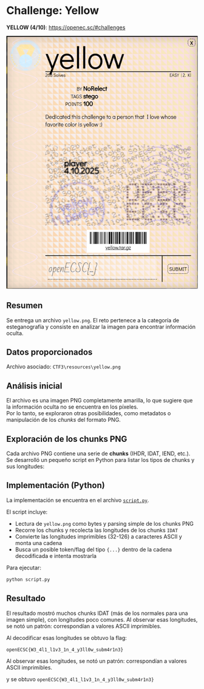 
# Challenge: Yellow

**YELLOW (4/10)**: https://openec.sc/#challenges

![Challenge Image](./resources/ctf-image-1.PNG)

## Resumen
Se entrega un archivo `yellow.png`. El reto pertenece a la categoría de esteganografía y consiste en analizar la imagen para encontrar información oculta.

## Datos proporcionados

Archivo asociado: `CTF3\resources\yellow.png`

## Análisis inicial

El archivo es una imagen PNG completamente amarilla, lo que sugiere que la información oculta no se encuentra en los píxeles.  
Por lo tanto, se exploraron otras posibilidades, como metadatos o manipulación de los *chunks* del formato PNG.

## Exploración de los chunks PNG

Cada archivo PNG contiene una serie de **chunks** (IHDR, IDAT, IEND, etc.).  
Se desarrolló un pequeño script en Python para listar los tipos de chunks y sus longitudes:

## Implementación (Python)
La implementación se encuentra en el archivo [`script.py`](./script.py).

El script incluye:
- Lectura de `yellow.png` como bytes y parsing simple de los chunks PNG
- Recorre los chunks y recolecta las longitudes de los chunks `IDAT`
- Convierte las longitudes imprimibles (32-126) a caracteres ASCII y monta una cadena
- Busca un posible token/flag del tipo `{...}` dentro de la cadena decodificada e intenta mostrarla

Para ejecutar:
```bash
python script.py
```

## Resultado

El resultado mostró muchos chunks IDAT (más de los normales para una imagen simple), con longitudes poco comunes.
Al observar esas longitudes, se notó un patrón: correspondían a valores ASCII imprimibles.

Al decodificar esas longitudes se obtuvo la flag:

```
openECSC{W3_4l1_l1v3_1n_4_y3ll0w_subm4r1n3}
```
Al observar esas longitudes, se notó un patrón: correspondían a valores ASCII imprimibles.

y se obtuvo `openECSC{W3_4l1_l1v3_1n_4_y3ll0w_subm4r1n3}`